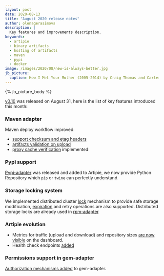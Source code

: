 ```yaml
---
layout: post
date: 2020-08-13
title: "August 2020 release notes"
author: olenagerasimova
description: |
  Key features and improvements description.
keywords:
  - artipie
  - binary artifacts
  - hosting of artifacts
  - maven
  - pypi
  - docker
image: /images/2020/08/new-is-always-better.jpg
jb_picture:
  caption: How I Met Your Mother (2005-2014) by Craig Thomas and Carter Bays
---
```


{% jb_picture_body %}

[v0.10](https://github.com/artipie/artipie/releases/tag/0.10) was released on August 31, 
here is the list of key features introduced this month:

### Maven adapter
Maven deploy workflow improved:
- [support checksum and etag headers](https://github.com/artipie/maven-adapter/issues/117)
- [artifacts validation on upload](https://github.com/artipie/maven-adapter/issues/113)
- [proxy cache verification](https://github.com/artipie/maven-adapter/issues/146) implemented

### Pypi support
[Pypi-adapter](https://github.com/artipie/pypi-adapter) was released and added to Artipie, we
now provide Python Repository which `pip` or `twine` can perfectly understand.

### Storage locking system
We implemented distributed cluster [lock](https://github.com/artipie/asto/issues/214) mechanism 
to provide safe storage modification, [expiration](https://github.com/artipie/asto/issues/231) 
and retry operations are also supported. 
Distributed storage locks are already used in 
[rpm-adapter](https://github.com/artipie/rpm-adapter/issues/340).

### Artipie evolution
- Metrics for traffic (upload and download) and repository sizes 
[are now visible](https://github.com/artipie/artipie/issues/425) on the dashboard.
- Health check endpoints [added](https://github.com/artipie/artipie/issues/425)

### Permissions support in gem-adapter
[Authorization mechanisms added](https://github.com/artipie/gem-adapter/issues/45) 
to gem-adapter.